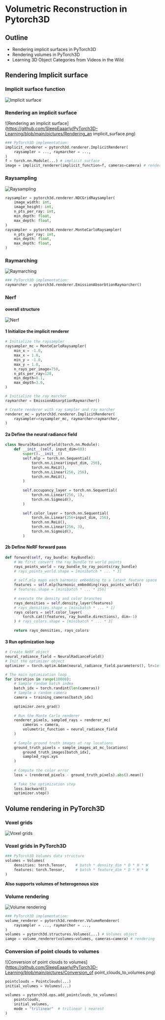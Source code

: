 # Volumetric Reconstruction in Pytorch3D

## Outline

* Rendering implicit surfaces in PyTorch3D
* Rendering volumes in PyTorch3D
* Learning 3D Object Categories from Videos in the Wild

## Rendering Implicit surface

### Implicit surface function

![Implicit surface](https://github.com/SleepEaaarly/PyTorch3D-Learning/blob/main/pictures/Implicit_surface.png)

### Rendering an implicit surface

![Rendering an implicit surface](https://github.com/SleepEaaarly/PyTorch3D-Learning/blob/main/pictures/Rendering_an implicit_surface.png)

```python
### PyTorch3D implementation:
implicit_renderer = pytorch3d.renderer.ImplicitRenderer(
	raysampler = ..., raymarcher = ...,
)
f = torch.nn.Module(...) # implicit surface
image = implicit_renderer(implicit_function=f, cameras=camera) # rendering
```

### Raysampling

![Raysampling](https://github.com/SleepEaaarly/PyTorch3D-Learning/blob/main/pictures/Raysampling.png)

```python
raysampler = pytorch3d.renderer.NDCGridRaysampler(
	image_width: int,
    image_height: int,
    n_pts_per_ray: int,
    min_depth: float,
    max_depth: float,
)
raysampler = pytorch3d.renderer.MonteCarloRaysampler(
	n_pts_per_ray: int,
    min_depth: float,
    max_depth: float,
)
```

### Raymarching

![Raymarching](https://github.com/SleepEaaarly/PyTorch3D-Learning/blob/main/pictures/Raymarching.png)

```python
### PyTorch3D implementation:
raymarcher = pytorch3d.renderer.EmissionAbsorbtionRaymarcher()
```

### Nerf

#### overall structure

![Nerf](https://github.com/SleepEaaarly/PyTorch3D-Learning/blob/main/pictures/Nerf.png)

#### 1 Initialize the implicit renderer

```python
# Initialize the raysampler
raysampler_mc = MonteCarloRaysampler(
	min_x = -1.0,
    max_x = 1.0,
    min_y = -1.0,
    max_y = 1.0,
    n_rays_per_image=750,
    n_pts_per_ray=128,
    min_depth=0.1,
    max_depth=3.0,
)

# Initialize the ray marcher
raymarcher = EmissionAbsorptionRaymarcher()

# Create renderer with ray sampler and ray marcher
renderer_mc = pytorch3d.renderer.ImplicitRenderer(
	raysampler=raysampler_mc, raymarcher=raymarcher,
)
```

#### 2a Define the neural radiance field

```python
class NeuralRadianceField(torch.nn.Module):
    def __init__(self, input_dim=60):
        super().__init__()
        self.mlp = torch.nn.Sequential(
        	torch.nn.Linear(input_dim, 256),
            torch.nn.ReLU(),
            torch.nn.Linear(256, 256),
            torch.nn.ReLU(),
        )
        
        self.occupancy_layer = torch.nn.Sequential(
        	torch.nn.Linear(256, 1),
            torch.nn.Sigmoid(),
        )
        
        self.color_layer = torch.nn.Sequential(
        	torch.nn.Linear(256+input_dim, 256),
            torch.nn.ReLU(),
            torch.nn.Linear(256, 3),
            torch.nn.Sigmoid(),
        )
```

#### 2b Define NeRF forward pass

```python
def forward(self, ray_bundle: RayBundle):
    # We first convert the ray_bundle to world points
    rays_points_world = ray_bundle_to_ray_points(ray_bundle)
    # rays_points_world.shape = [minibatch * ... * 3]
    
    # self.mlp maps each harmonic embedding to a latent feature space
    features = self.mlp(harmonic_embedding(rays_points_world))
    # features.shape = [minibatch * ... * 256]
    
    # execute the density and color branches
    rays_densities = self.density_layer(features)
    # rays_densities.shape = [minibatch * ... * 1]
    rays_colors = self.color_layer(
    	torch.cat((features, ray_bundle.directions), dim=-1)
    ) # rays_colors.shape = [minibatch * ... * 3]
    
    return rays_densities, rays_colors
```

#### 3 Run optimization loop

```python
# Create NeRF object
neural_radiance_field = NeuralRadianceField()
# Init the optimizer object
optimizer = torch.optim.Adam(neural_radiance_field.parameters(), lr=1e-3)

# The main optimization loop
for iteration in range(10000):
    # Sample random batch index
    batch_idx = torch.randint(len(cameras))
    # Sample a random camera
    camera = training_cameras[batch_idx]
    
    optimizer.zero_grad()
    
    # Run the Monte Carlo renderer
    renderer_pixels, sampled_rays = renderer_mc(
    	cameras = camera,
        volumetric_function = neural_radiance_field
    )
    
    # Sample ground truth images at ray locations
    ground_truth_pixels = sample_images_at_mc_locations(
    	ground_truth_images[batch_idx],
        sampled_rays.xys
    )
    
    # Compute the color error
    loss = (rendered_pixels - ground_truth_pixels).abs().mean()
    
    # Take the optimization step
    loss.backward()
    optimizer.step()
```

## Volume rendering in PyTorch3D

### Voxel grids

![Voxel grids](https://github.com/SleepEaaarly/PyTorch3D-Learning/blob/main/pictures/Voxel_grids.png)

### Voxel grids in PyTorch3D

```python
### PyTorch3D Volumes data structure
volumes = Volumes(
	densities: torch.Tensor,	# batch * density_dim * D * H * W
    features: torch.Tensor,		# batch * feature_dim * D * H * W
)
```

**Also supports volumes of heterogenous size**

### Volume rendering

![Volume rendering](https://github.com/SleepEaaarly/PyTorch3D-Learning/blob/main/pictures/Volume_rendering.png)

```python
### PyTorch3D implementation:
volume_renderer = pytorch3d.renderer.VolumeRenderer(
	raysampler = ..., raymarcher = ...,
)
volumes = pytorch3d.structures.Volumes(...) # Volumes object
iamge = volume_renderer(volumes=volumes, cameras=camera) # rendering
```

### Conversion of point clouds to volumes

![Conversion of point clouds to volumes](https://github.com/SleepEaaarly/PyTorch3D-Learning/blob/main/pictures/Conversion_of point_clouds_to_volumes.png)

```python
pointclouds = Pointclouds(...)
initial_volumes = Volumes(...)

volumes = pytorch3d.ops.add_pointclouds_to_volumes(
	pointclouds,
	initial_volumes,
	mode = "trilinear"	# trilinear | nearest
)
```

